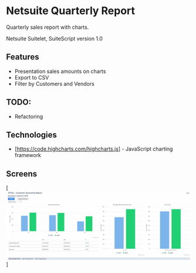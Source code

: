 # Netsuite Quarterly Report

Quarterly sales report with charts.

Netsuite Suitelet, 
SuiteScript version 1.0 

## Features
- Presentation sales amounts on charts 
- Export to CSV
- Filter by Customers and Vendors


## TODO:
  - Refactoring
  
## Technologies
  - [https://code.highcharts.com/highcharts.js] -  JavaScript charting framework

## Screens
[![Report](https://github.com/luk3ns/Quarterly-Report-NS/blob/master/qr.JPG?raw=true)]
